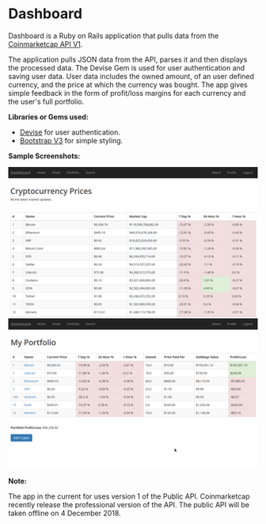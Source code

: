 # Dashboard

Dashboard is a Ruby on Rails application that pulls data from the [Coinmarketcap API V1](https://coinmarketcap.com/api/documentation/v1/). 

The application pulls JSON data from the API, parses it and then displays the processed data. The Devise Gem is used for user authentication and saving user data. User data includes the owned amount, of an user defined currency, and the price at which the currency was bought. The app gives simple feedback in the form of profit/loss margins for each currency and the user's full portfolio. 

**Libraries or Gems used:**

* [Devise](https://github.com/plataformatec/devise) for user authentication.
* [Bootstrap V3](https://getbootstrap.com/docs/3.3/) for simple styling.

**Sample Screenshots:**

<img src="prices.png" width="1000">
<img src="portfolio.png" width="1000">

**Note:**

The app in the current for uses version 1 of the Public API. Coinmarketcap recently release the professional version of the API. The public API will be taken offline on 4 December 2018. 
